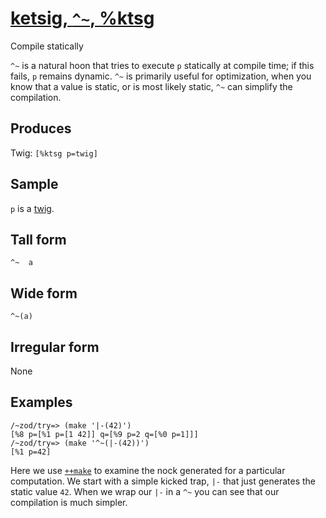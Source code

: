 [ketsig, `^~`, %ktsg](#ktsg)
============================

Compile statically

`^~` is a natural hoon that tries to execute `p` statically at compile
time; if this fails, `p` remains dynamic. `^~` is primarily useful for
optimization, when you know that a value is static, or is most likely
static, `^~` can simplify the compilation.

Produces
--------

Twig: `[%ktsg p=twig]`

Sample
------

`p` is a [twig]().

Tall form
---------

    ^~  a

Wide form
---------

    ^~(a)

Irregular form
--------------

None

Examples
--------

    /~zod/try=> (make '|-(42)')
    [%8 p=[%1 p=[1 42]] q=[%9 p=2 q=[%0 p=1]]]
    /~zod/try=> (make '^~(|-(42))')
    [%1 p=42]

Here we use [`++make`]() to examine the nock generated for a particular
computation. We start with a simple kicked trap, `|-` that just
generates the static value `42`. When we wrap our `|-` in a `^~` you can
see that our compilation is much simpler.
